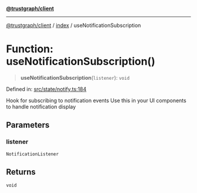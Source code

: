[**@trustgraph/client**](../../README.md)

***

[@trustgraph/client](../../README.md) / [index](../README.md) / useNotificationSubscription

# Function: useNotificationSubscription()

> **useNotificationSubscription**(`listener`): `void`

Defined in: [src/state/notify.ts:184](https://github.com/trustgraph-ai/trustgraph-ts-client/blob/24d0d0886a310c1fecf9e6fc95cd3a24cf32c92e/src/state/notify.ts#L184)

Hook for subscribing to notification events
Use this in your UI components to handle notification display

## Parameters

### listener

`NotificationListener`

## Returns

`void`
